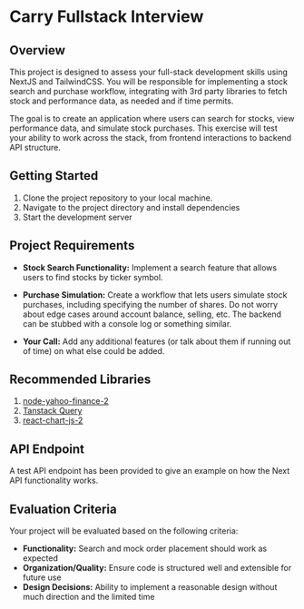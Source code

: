 # Carry Fullstack Interview

## Overview

This project is designed to assess your full-stack development skills using NextJS and TailwindCSS. You will be responsible for implementing a stock search and purchase workflow, integrating with 3rd party libraries to fetch stock and performance data, as needed and if time permits.

The goal is to create an application where users can search for stocks, view performance data, and simulate stock purchases. This exercise will test your ability to work across the stack, from frontend interactions to backend API structure.

## Getting Started

1. Clone the project repository to your local machine.
2. Navigate to the project directory and install dependencies
3. Start the development server

## Project Requirements

- **Stock Search Functionality:** Implement a search feature that allows users to find stocks by ticker symbol.

- **Purchase Simulation:** Create a workflow that lets users simulate stock purchases, including specifying the number of shares. Do not worry about edge cases around account balance, selling, etc. The backend can be stubbed with a console log or something similar.

- **Your Call:** Add any additional features (or talk about them if running out of time) on what else could be added.

## Recommended Libraries

1. [node-yahoo-finance-2](https://github.com/gadicc/node-yahoo-finance2)
2. [Tanstack Query](https://github.com/tanstack/query)
3. [react-chart-js-2](https://github.com/reactchartjs/react-chartjs-2)

## API Endpoint

A test API endpoint has been provided to give an example on how the Next API functionality works.

## Evaluation Criteria

Your project will be evaluated based on the following criteria:

- **Functionality:** Search and mock order placement should work as expected
- **Organization/Quality:** Ensure code is structured well and extensible for future use
- **Design Decisions:** Ability to implement a reasonable design without much direction and the limited time
